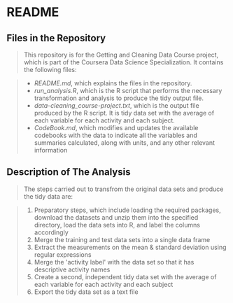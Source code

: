 # README

## Files in the Repository
> This repository is for the Getting and Cleaning Data Course project, which is part of the Coursera Data Science Specialization. It contains the following files:

> - *README.md*, which explains the files in the repository.
> - *run_analysis.R*, which is the R script that performs the necessary transformation and analysis to produce the tidy output file.
> - *data-cleaning_course-project.txt*, which is the output file produced by the R script. It is tidy data set with the average of each variable for each activity and each subject.
> - *CodeBook.md*, which modifies and updates the available codebooks with the data to indicate all the variables and summaries calculated, along with units, and any other relevant information

## Description of The Analysis
> The steps carried out to transfrom the original data sets and produce the tidy data are:

> 1. Preparatory steps, which include loading the required packages, download the datasets and unzip them into the specified directory, load the data sets into R, and label the columns accordingly
> 2. Merge the training and test data sets into a single data frame
> 3. Extract the measurements on the mean & standard deviation using regular expressions
> 4. Merge the 'activity label' with the data set so that it has descriptive activity names
> 5. Create a second, independent tidy data set with the average of each variable for each activity and each subject
> 6. Export the tidy data set as a text file